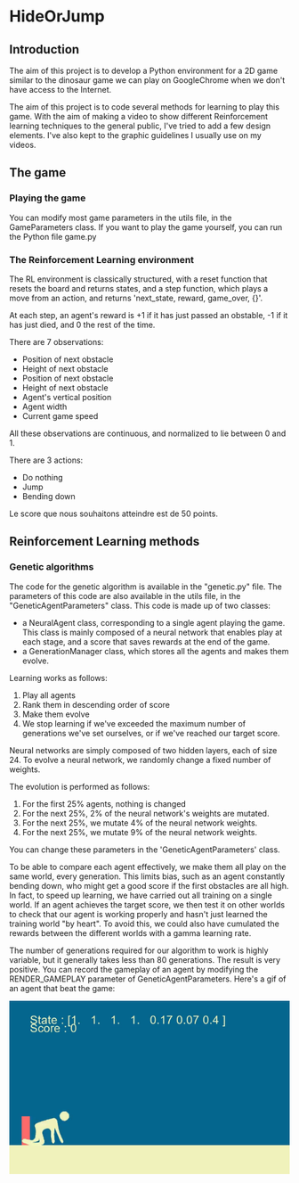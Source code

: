 # HideOrJump

## Introduction 

The aim of this project is to develop a Python environment for a 2D game similar to the dinosaur game we can play on GoogleChrome when we don't have access to the Internet. 

The aim of this project is to code several methods for learning to play this game. 
With the aim of making a video to show different Reinforcement learning techniques to the general public, I've tried to add a few design elements. I've also kept to the graphic guidelines I usually use on my videos. 

## The game

### Playing the game

You can modify most game parameters in the utils file, in the GameParameters class. If you want to play the game yourself, you can run the Python file game.py

### The Reinforcement Learning environment

The RL environment is classically structured, with a reset function that resets the board and returns states, and a step function, which plays a move from an action, and returns 'next_state, reward, game_over, {}'. 

At each step, an agent's reward is +1 if it has just passed an obstable, -1 if it has just died, and 0 the rest of the time. 

There are 7 observations: 
- Position of next obstacle
- Height of next obstacle
- Position of next obstacle
- Height of next obstacle
- Agent's vertical position
- Agent width
- Current game speed

All these observations are continuous, and normalized to lie between 0 and 1.

There are 3 actions:
- Do nothing
- Jump
- Bending down

Le score que nous souhaitons atteindre est de 50 points. 

## Reinforcement Learning methods

### Genetic algorithms

The code for the genetic algorithm is available in the "genetic.py" file. The parameters of this code are also available in the utils file, in the "GeneticAgentParameters" class. 
This code is made up of two classes:
- a NeuralAgent class, corresponding to a single agent playing the game. This class is mainly composed of a neural network that enables play at each stage, and a score that saves rewards at the end of the game. 
- a GenerationManager class, which stores all the agents and makes them evolve.

Learning works as follows:
1. Play all agents
2. Rank them in descending order of score
3. Make them evolve
4. We stop learning if we've exceeded the maximum number of generations we've set ourselves, or if we've reached our target score. 

Neural networks are simply composed of two hidden layers, each of size 24. To evolve a neural network, we randomly change a fixed number of weights. 

The evolution is performed as follows:
1. For the first 25% agents, nothing is changed 
2. For the next 25%, 2% of the neural network's weights are mutated.
3. For the next 25%, we mutate 4% of the neural network weights.
4. For the next 25%, we mutate 9% of the neural network weights.

You can change these parameters in the 'GeneticAgentParameters' class.

To be able to compare each agent effectively, we make them all play on the same world, every generation. This limits bias, such as an agent constantly bending down, who might get a good score if the first obstacles are all high. In fact, to speed up learning, we have carried out all training on a single world. If an agent achieves the target score, we then test it on other worlds to check that our agent is working properly and hasn't just learned the training world "by heart". To avoid this, we could also have cumulated the rewards between the different worlds with a gamma learning rate.

The number of generations required for our algorithm to work is highly variable, but it generally takes less than 80 generations. The result is very positive. You can record the gameplay of an agent by modifying the RENDER_GAMEPLAY parameter of GeneticAgentParameters. Here's a gif of an agent that beat the game:

![Genetic Algorithm Player](git_results/geneticAgent.gif)